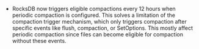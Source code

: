 * RocksDB now triggers eligible compactions every 12 hours when periodic compaction is configured. This solves a limitation of the compaction trigger mechanism, which only triggers compaction after specific events like flush, compaction, or SetOptions. This mostly affect periodic compaction since files can become eligible for compaction without these events.
